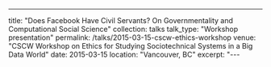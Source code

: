 ---
title: "Does Facebook Have Civil Servants? On Governmentality and Computational Social Science"
collection: talks
talk_type: "Workshop presentation"
permalink: /talks/2015-03-15-cscw-ethics-workshop
venue: "CSCW Workshop on Ethics for Studying Sociotechnical Systems in a Big Data World"
date: 2015-03-15
location: "Vancouver, BC"
excerpt: "---
